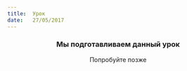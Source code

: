 ```yaml
---
title:  Урок
date:   27/05/2017
---
```


### <center>Мы подготавливаем данный урок</center>
<center>Попробуйте позже</center>